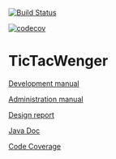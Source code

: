 [![Build Status](https://travis-ci.org/aevartg/TicTacWenger.png)](https://travis-ci.org/aevartg/TicTacWenger)

[![codecov](https://codecov.io/gh/aevartg/TicTacWenger/branch/master/graph/badge.svg)](https://codecov.io/gh/aevartg/TicTacWenger)

# TicTacWenger


[Development manual](https://aevartg.github.io/TicTacWenger/reports/DevelopmentManual.html)

[Administration manual](https://aevartg.github.io/TicTacWenger/reports/AdministrationManual.html)

[Design report](https://aevartg.github.io/TicTacWenger/reports/DesignReport.html)

[Java Doc](https://aevartg.github.io/TicTacWenger/javadoc/TicTacToe.html)

[Code Coverage](https://codecov.io/gh/aevartg/TicTacWenger)
